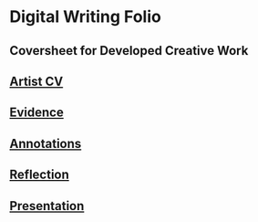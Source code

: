 # Digital Writing Folio
## Coversheet for Developed Creative Work 
## <a href="https://github.com/larajscuri/digitalwritingrep/blob/main/artist-CV.md">Artist CV</a>
## <a href="">Evidence</a>
## <a href="https://github.com/larajscuri/digitalwritingrep/blob/main/digital%20writing%20folio%3A%20annotation.md">Annotations</a>
## <a href="https://github.com/larajscuri/digitalwritingrep/blob/main/digital%20writing%20folio%3A%20reflections.md">Reflection</a>
## <a href="">Presentation</a>
